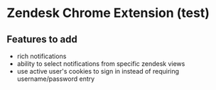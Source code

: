 # Zendesk Chrome Extension (test)

## Features to add

- rich notifications
- ability to select notifications from specific zendesk views
- use active user's cookies to sign in instead of requiring username/password entry